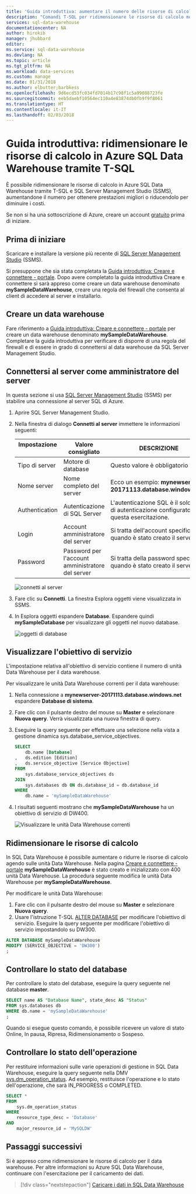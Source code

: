 ```yaml
---
title: 'Guida introduttiva: aumentare il numero delle risorse di calcolo in Azure SQL Data Warehouse - T-SQL | Microsoft Docs'
description: "Comandi T-SQL per ridimensionare le risorse di calcolo modificando il numero di unità Data Warehouse."
services: sql-data-warehouse
documentationcenter: NA
author: hirokib
manager: jhubbard
editor: 
ms.service: sql-data-warehouse
ms.devlang: NA
ms.topic: article
ms.tgt_pltfrm: NA
ms.workload: data-services
ms.custom: manage
ms.date: 01/31/2018
ms.author: elbutter;barbkess
ms.openlocfilehash: 9d6ecd53fc034fd7014b17c98f1c5a99088723fe
ms.sourcegitcommit: eeb5daebf10564ec110a4e83874db0fb9f9f8061
ms.translationtype: HT
ms.contentlocale: it-IT
ms.lasthandoff: 02/03/2018
---
```

# <a name="quickstart-scale-compute-in-azure-sql-data-warehouse-using-t-sql"></a>Guida introduttiva: ridimensionare le risorse di calcolo in Azure SQL Data Warehouse tramite T-SQL

È possibile ridimensionare le risorse di calcolo in Azure SQL Data Warehouse tramite T-SQL e SQL Server Management Studio (SSMS), aumentandone il numero per ottenere prestazioni migliori o riducendolo per diminuire i costi. 

Se non si ha una sottoscrizione di Azure, creare un account [gratuito](https://azure.microsoft.com/free/) prima di iniziare.

## <a name="before-you-begin"></a>Prima di iniziare

Scaricare e installare la versione più recente di [SQL Server Management Studio](/sql/ssms/download-sql-server-management-studio-ssms.md) (SSMS).

Si presuppone che sia stata completata la [Guida introduttiva: Creare e connettere - portale](create-data-warehouse-portal.md). Dopo avere completato la guida introduttiva Creare e connettere si sarà appreso come creare un data warehouse denominato **mySampleDataWarehouse**, creare una regola del firewall che consenta al client di accedere al server e installarlo.
 
## <a name="create-a-data-warehouse"></a>Creare un data warehouse

Fare riferimento a [Guida introduttiva: Creare e connettere - portale](create-data-warehouse-portal.md) per creare un data warehouse denominato **mySampleDataWarehouse**. Completare la guida introduttiva per verificare di disporre di una regola del firewall e di essere in grado di connettersi al data warehouse da SQL Server Management Studio.

## <a name="connect-to-the-server-as-server-admin"></a>Connettersi al server come amministratore del server

In questa sezione si usa [SQL Server Management Studio](/sql/ssms/download-sql-server-management-studio-ssms.md) (SSMS) per stabilire una connessione al server SQL di Azure.

1. Aprire SQL Server Management Studio.

2. Nella finestra di dialogo **Connetti al server** immettere le informazioni seguenti:

   | Impostazione       | Valore consigliato | DESCRIZIONE | 
   | ------------ | ------------------ | ------------------------------------------------- | 
   | Tipo di server | Motore di database | Questo valore è obbligatorio |
   | Nome server | Nome completo del server | Ecco un esempio: **mynewserver-20171113.database.windows.net**. |
   | Authentication | Autenticazione di SQL Server | L'autenticazione SQL è il solo tipo di autenticazione configurato in questa esercitazione. |
   | Login | Account amministratore del server | Si tratta dell'account specificato quando è stato creato il server. |
   | Password | Password per l'account amministratore del server | Si tratta della password specificata quando è stato creato il server. |

    ![connetti al server](media/load-data-from-azure-blob-storage-using-polybase/connect-to-server.png)

4. Fare clic su **Connetti**. La finestra Esplora oggetti viene visualizzata in SSMS. 

5. In Esplora oggetti espandere **Database**. Espandere quindi **mySampleDatabase** per visualizzare gli oggetti nel nuovo database.

    ![oggetti di database](media/create-data-warehouse-portal/connected.png) 

## <a name="view-service-objective"></a>Visualizzare l'obiettivo di servizio
L'impostazione relativa all'obiettivo di servizio contiene il numero di unità Data Warehouse per il data warehouse. 

Per visualizzare le unità Data Warehouse correnti per il data warehouse:

1. Nella connessione a **mynewserver-20171113.database.windows.net** espandere **Database di sistema**.
2. Fare clic con il pulsante destro del mouse su **Master** e selezionare **Nuova query**. Verrà visualizzata una nuova finestra di query.
3. Eseguire la query seguente per effettuare una selezione nella vista a gestione dinamica sys.database_service_objectives. 

    ```sql
    SELECT
        db.name [Database]
    ,   ds.edition [Edition]
    ,   ds.service_objective [Service Objective]
    FROM
        sys.database_service_objectives ds
    JOIN
        sys.databases db ON ds.database_id = db.database_id
    WHERE 
        db.name = 'mySampleDataWarehouse'
    ```

4. I risultati seguenti mostrano che **mySampleDataWarehouse** ha un obiettivo di servizio di DW400. 

    ![Visualizzare le unità Data Warehouse correnti](media/quickstart-scale-compute-tsql/view-current-dwu.png)


## <a name="scale-compute"></a>Ridimensionare le risorse di calcolo
In SQL Data Warehouse è possibile aumentare o ridurre le risorse di calcolo agendo sulle unità Data Warehouse. Nella pagina [Creare e connettere - portale](create-data-warehouse-portal.md) **mySampleDataWarehouse** è stato creato e inizializzato con 400 unità Data Warehouse. La procedura seguente modifica le unità Data Warehouse per **mySampleDataWarehouse**.

Per modificare le unità Data Warehouse:

1. Fare clic con il pulsante destro del mouse su **Master** e selezionare **Nuova query**.
2. Usare l'istruzione T-SQL [ALTER DATABASE](/sql/t-sql/statements/alter-database-azure-sql-database) per modificare l'obiettivo di servizio. Eseguire la query seguente per modificare l'obiettivo di servizio impostandolo su DW300. 

```Sql
ALTER DATABASE mySampleDataWarehouse
MODIFY (SERVICE_OBJECTIVE = 'DW300')
;
```

## <a name="check-database-state"></a>Controllare lo stato del database

Per controllare lo stato del database, eseguire la query seguente nel database **master**.

```sql
SELECT name AS "Database Name", state_desc AS "Status" 
FROM sys.databases db
WHERE db.name = 'mySampleDataWarehouse'
;
```

Quando si esegue questo comando, è possibile ricevere un valore di stato Online, In pausa, Ripresa, Ridimensionamento o Sospeso.

## <a name="check-operation-status"></a>Controllare lo stato dell'operazione

Per restituire informazioni sulle varie operazioni di gestione in SQL Data Warehouse, eseguire la query seguente nella DMV [sys.dm_operation_status](/sql/relational-databases/system-dynamic-management-views/sys-dm-operation-status-azure-sql-database). Ad esempio, restituisce l'operazione e lo stato dell'operazione, che sarà IN_PROGRESS o COMPLETED.

```sql
SELECT *
FROM
    sys.dm_operation_status
WHERE
    resource_type_desc = 'Database'
AND 
    major_resource_id = 'MySQLDW'
```


## <a name="next-steps"></a>Passaggi successivi
Si è appreso come ridimensionare le risorse di calcolo per il data warehouse. Per altre informazioni su Azure SQL Data Warehouse, continuare con l'esercitazione per il caricamento dei dati.

> [!div class="nextstepaction"]
>[Caricare i dati in SQL Data Warehouse](load-data-from-azure-blob-storage-using-polybase.md)
